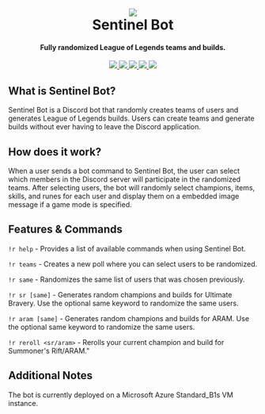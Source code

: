 <h1 align="center">
  <a href="https://github.com/vo-andrew/discord-bot">
  <img src="https://static.wikia.nocookie.net/leagueoflegends/images/4/42/Sentinel_Runespirit_profileicon.png/revision/latest/top-crop/width/220/height/220?cb=20190903211816">
  </a>
  <br>
  Sentinel Bot
  <br>
</h1>

<h4 align="center">Fully randomized League of Legends teams and builds.</h4>

<p align="center">
  <a href=#>
    <img src="https://discordapp.com/api/guilds/185946930822512641/widget.png?style=shield">
  </a>

  <a href="https://www.python.org/downloads/">
    <img src="https://img.shields.io/pypi/pyversions/Red-Discordbot">
  </a>
  <a href="https://discord.js.org/#/">
     <img src="https://img.shields.io/badge/discord-js-yellow">
  </a>
  <a href=#>
    <img src="https://img.shields.io/badge/node%40latest-%3E%3D12.0.0-brightgreen">
  </a>
  <a href=#>
    <img src="https://img.shields.io/badge/docker%20build-passing-brightgreen">
  </a>
</p>

## What is Sentinel Bot?

Sentinel Bot is a Discord bot that randomly creates teams of users and generates League of Legends builds. Users can create teams and generate builds without ever having to leave the Discord application.

## How does it work?

When a user sends a bot command to Sentinel Bot, the user can select which members in the Discord server will participate in the randomized teams. After selecting users, the bot will randomly select champions, items, skills, and runes for each user and display them on a embedded image message if a game mode is specified.

## Features & Commands

`!r help` - Provides a list of available commands when using Sentinel Bot.

`!r teams` - Creates a new poll where you can select users to be randomized.

`!r same` - Randomizes the same list of users that was chosen previously.
                            
`!r sr [same]` - Generates random champions and builds for Ultimate Bravery. Use the optional same keyword to randomize the same users.
                            
`!r aram [same]` - Generates random champions and builds for ARAM. Use the optional same keyword to randomize the same users.
                            
`!r reroll <sr/aram>` - Rerolls your current champion and build for Summoner's Rift/ARAM."

## Additional Notes
The bot is currently deployed on a Microsoft Azure Standard_B1s VM instance.
